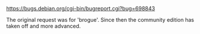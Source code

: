 https://bugs.debian.org/cgi-bin/bugreport.cgi?bug=698843

The original request was for 'brogue'.
Since then the community edition has taken off and more advanced. 
